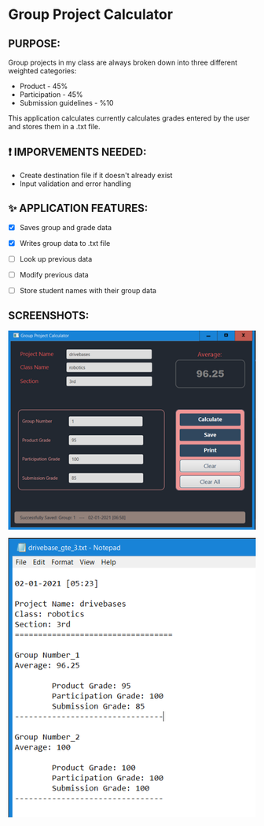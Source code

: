 # Group Project Calculator

## PURPOSE:
Group projects in my class are always broken down into three different weighted categories:
* Product - 45%
* Participation - 45%
* Submission guidelines - %10

This application calculates currently calculates grades entered by the user and stores them in a .txt file.


## :exclamation: IMPORVEMENTS NEEDED:
* Create destination file if it doesn't already exist
* Input validation and error handling

## :sparkles: APPLICATION FEATURES:
- [X] Saves group and grade data
- [X] Writes group data to .txt file
- [ ] Look up previous data
- [ ] Modify previous data
- [ ] Store student names with their group data


## SCREENSHOTS:
![img of application](https://github.com/murraiscanlon/group-project-calculator/blob/master/app_screen_shot.png)


![img of application](https://github.com/murraiscanlon/group-project-calculator/blob/master/file_output.png)


